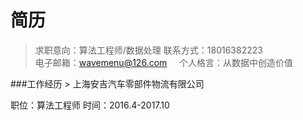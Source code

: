 # 简历
> 求职意向：算法工程师/数据处理 
> 联系方式：18016382223    
> 电子邮箱：wavemenu@126.com     
> 个人格言：从数据中创造价值

###工作经历 > 上海安吉汽车零部件物流有限公司

职位：算法工程师
时间：2016.4-2017.10
